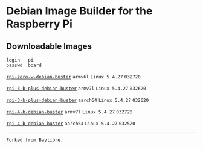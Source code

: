 # Debian Image Builder for the Raspberry Pi
<h2>Downloadable Images</h2>

```
login   pi
passwd  board
```

<code><a href="http://www.mediafire.com/file/uu533uxuvatmu2j/rpi-zero-w-debian-buster.7z/file">rpi-zero-w-debian-buster</a></code> <code>armv6l</code> <code>Linux 5.4.27</code> <code>032720</code>

<code><a href="http://www.mediafire.com/file/jt07tulw6o6uzbx/rpi-3-b-plus-debian-buster-v7.7z/file">rpi-3-b-plus-debian-buster</a></code> <code>armv7l</code> <code>Linux 5.4.27</code> <code>032620</code>

<code><a href="http://www.mediafire.com/file/ujlehuuh7fky6z7/rpi-3-b-plus-debian-buster.7z/file">rpi-3-b-plus-debian-buster</a></code> <code>aarch64</code> <code>Linux 5.4.27</code> <code>032620</code>

<code><a href="http://www.mediafire.com/file/ktb5idqovus5ovu/rpi-4-b-debian-buster-v7l.7z/file">rpi-4-b-debian-buster</a></code> <code>armv7l</code> <code>Linux 5.4.27</code> <code>032720</code>

<code><a href="http://www.mediafire.com/file/ordfv84kkn2tegu/rpi-4-b-debian-buster.7z/file">rpi-4-b-debian-buster</a></code> <code>aarch64</code> <code>Linux 5.4.27</code> <code>032520</code>

<hr>
<code>Forked from <a href="https://github.com/BayLibre/libretech-image-builder">Baylibre</a>.</code>
